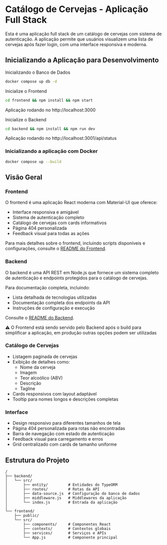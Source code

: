 # Catálogo de Cervejas - Aplicação Full Stack

Esta é uma aplicação full stack de um catálogo de cervejas com sistema de autenticação. A aplicação permite que usuários visualizem uma lista de cervejas após fazer login, com uma interface responsiva e moderna.

## Inicializando a Aplicação para Desenvolvimento

Inicializando o Banco de Dados
```sh
docker compose up db -d
```

Inicialize o Frontend

```sh
cd frontend && npm install && npm start
```

Aplicação rodando no http://localhost:3000

Inicialize o Backend

```sh
cd backend && npm install && npm run dev
```

Aplicação rodando no http://localhost:3001/api/status

### Inicializando a aplicação com Docker

```sh
docker compose up --build
```

## Visão Geral

### Frontend

O frontend é uma aplicação React moderna com Material-UI que oferece:

- Interface responsiva e amigável
- Sistema de autenticação completo
- Catálogo de cervejas com cards informativos
- Página 404 personalizada
- Feedback visual para todas as ações

Para mais detalhes sobre o frontend, incluindo scripts disponíveis e configurações, consulte o [README do Frontend](./frontend/README.md).

### Backend

O backend é uma API REST em Node.js que fornece um sistema completo de autenticação e endpoints protegidos para o catálogo de cervejas.

Para documentação completa, incluindo:

- Lista detalhada de tecnologias utilizadas
- Documentação completa dos endpoints da API
- Instruções de configuração e execução

Consulte o [README do Backend](./backend/README.md).

:warning: O Frontend está sendo servido pelo Backend após o build para simplificar a aplicação, em produção outras opções podem ser utilizadas

### Catálogo de Cervejas

- Listagem paginada de cervejas
- Exibição de detalhes como:
  - Nome da cerveja
  - Imagem
  - Teor alcoólico (ABV)
  - Descrição
  - Tagline
- Cards responsivos com layout adaptável
- Tooltip para nomes longos e descrições completas

### Interface

- Design responsivo para diferentes tamanhos de tela
- Página 404 personalizada para rotas não encontradas
- Barra de navegação com estado de autenticação
- Feedback visual para carregamento e erros
- Grid centralizado com cards de tamanho uniforme

## Estrutura do Projeto

```
/
├── backend/
│   └── src/
│       ├── entity/         # Entidades do TypeORM
│       ├── routes/         # Rotas da API
│       ├── data-source.js  # Configuração do banco de dados
│       ├── middleware.js   # Middlewares da aplicação
│       └── index.js        # Entrada da aplicação
│
└── frontend/
    ├── public/
    └── src/
        ├── components/     # Componentes React
        ├── contexts/       # Contextos globais
        ├── services/       # Serviços e APIs
        └── App.js          # Componente principal
```
